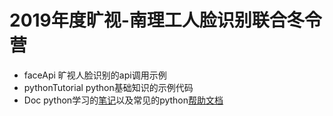 # 2019年度旷视-南理工人脸识别联合冬令营

- faceApi 旷视人脸识别的api调用示例
- pythonTutorial python基础知识的示例代码
- Doc python学习的[笔记](./doc/pythonTutorial.md)以及常见的python[帮助文档](./doc/helperDoc.docx)

